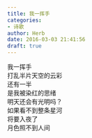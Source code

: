 ```yaml
---  
title: 我一挥手  
categories:  
- 诗歌  
author: Herb  
date: 2016-03-03 21:41:56  
draft: true
---  
```

我一挥手  
打乱半片天空的云彩  
还有一半  
是我被染红的思绪    
明天还会有光明吗？  
如果看不到整条星河  
将要入夜了  
月色照不到人间